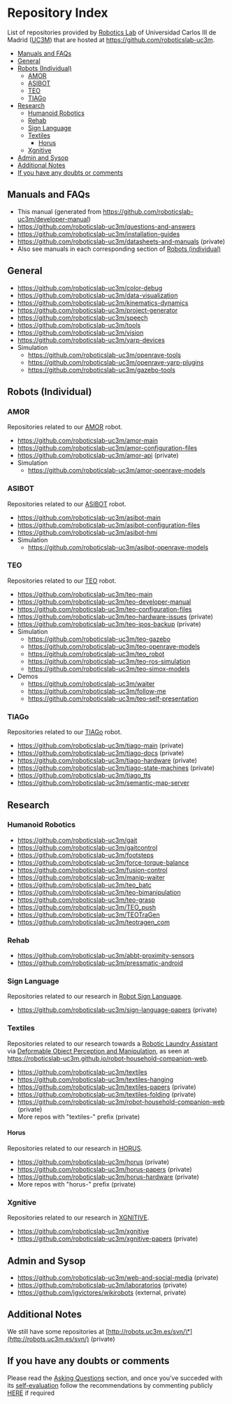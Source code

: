 # Repository Index

List of repositories provided by [Robotics Lab](http://roboticslab.uc3m.es) of Universidad Carlos III de Madrid ([UC3M](http://uc3m.es)) that are hosted at <https://github.com/roboticslab-uc3m>.

* [Manuals and FAQs](#manuals-and-faqs)
* [General](#general)
* [Robots (Individual)](#robots-individual)
    * [AMOR](#amor)
    * [ASIBOT](#asibot)
    * [TEO](#teo)
    * [TIAGo](#tiago)
* [Research](#research)
    * [Humanoid Robotics](#humanoid-robotics)
    * [Rehab](#rehab)
    * [Sign Language](#sign-language)
    * [Textiles](#textiles)
        * [Horus](#horus)
    * [Xgnitive](#xgnitive)
* [Admin and Sysop](#admin-and-sysop)
* [Additional Notes](#additional-notes)
* [If you have any doubts or comments](#if-you-have-any-doubts-or-comments)

## Manuals and FAQs
- This manual (generated from https://github.com/roboticslab-uc3m/developer-manual)
- https://github.com/roboticslab-uc3m/questions-and-answers
- https://github.com/roboticslab-uc3m/installation-guides
- https://github.com/roboticslab-uc3m/datasheets-and-manuals (private)
- Also see manuals in each corresponding section of [Robots (individual)](#robots-individual)

## General
- https://github.com/roboticslab-uc3m/color-debug
- https://github.com/roboticslab-uc3m/data-visualization
- https://github.com/roboticslab-uc3m/kinematics-dynamics
- https://github.com/roboticslab-uc3m/project-generator
- https://github.com/roboticslab-uc3m/speech
- https://github.com/roboticslab-uc3m/tools
- https://github.com/roboticslab-uc3m/vision
- https://github.com/roboticslab-uc3m/yarp-devices
- Simulation
    - https://github.com/roboticslab-uc3m/openrave-tools
    - https://github.com/roboticslab-uc3m/openrave-yarp-plugins
    - https://github.com/roboticslab-uc3m/gazebo-tools

## Robots (Individual)

### AMOR
Repositories related to our [AMOR](http://roboticslab.uc3m.es/roboticslab/robot/amor) robot.
- https://github.com/roboticslab-uc3m/amor-main
- https://github.com/roboticslab-uc3m/amor-configuration-files
- https://github.com/roboticslab-uc3m/amor-api (private)
- Simulation
    - https://github.com/roboticslab-uc3m/amor-openrave-models

### ASIBOT
Repositories related to our [ASIBOT](http://roboticslab.uc3m.es/roboticslab/robot/asibot) robot.
- https://github.com/roboticslab-uc3m/asibot-main
- https://github.com/roboticslab-uc3m/asibot-configuration-files
- https://github.com/roboticslab-uc3m/asibot-hmi
- Simulation
    - https://github.com/roboticslab-uc3m/asibot-openrave-models

### TEO
Repositories related to our [TEO](http://roboticslab.uc3m.es/roboticslab/robot/teo-humanoid) robot.
- https://github.com/roboticslab-uc3m/teo-main
- https://github.com/roboticslab-uc3m/teo-developer-manual
- https://github.com/roboticslab-uc3m/teo-configuration-files
- https://github.com/roboticslab-uc3m/teo-hardware-issues (private)
- https://github.com/roboticslab-uc3m/teo-ipos-backup (private)
- Simulation
    - https://github.com/roboticslab-uc3m/teo-gazebo
    - https://github.com/roboticslab-uc3m/teo-openrave-models
    - https://github.com/roboticslab-uc3m/teo_robot
    - https://github.com/roboticslab-uc3m/teo-ros-simulation
    - https://github.com/roboticslab-uc3m/teo-simox-models
- Demos
    - https://github.com/roboticslab-uc3m/waiter
    - https://github.com/roboticslab-uc3m/follow-me
    - https://github.com/roboticslab-uc3m/teo-self-presentation

### TIAGo
Repositories related to our [TIAGo](http://roboticslab.uc3m.es/roboticslab/robot/tiago) robot.
- https://github.com/roboticslab-uc3m/tiago-main (private)
- https://github.com/roboticslab-uc3m/tiago-docs (private)
- https://github.com/roboticslab-uc3m/tiago-hardware (private)
- https://github.com/roboticslab-uc3m/tiago-state-machines (private)
- https://github.com/roboticslab-uc3m/tiago_tts
- https://github.com/roboticslab-uc3m/semantic-map-server

## Research

### Humanoid Robotics
- https://github.com/roboticslab-uc3m/gait
- https://github.com/roboticslab-uc3m/gaitcontrol
- https://github.com/roboticslab-uc3m/footsteps
- https://github.com/roboticslab-uc3m/force-torque-balance
- https://github.com/roboticslab-uc3m/fusion-control
- https://github.com/roboticslab-uc3m/manip-waiter
- https://github.com/roboticslab-uc3m/teo_batc
- https://github.com/roboticslab-uc3m/teo-bimanipulation
- https://github.com/roboticslab-uc3m/teo-grasp
- https://github.com/roboticslab-uc3m/TEO_push
- https://github.com/roboticslab-uc3m/TEOTraGen
- https://github.com/roboticslab-uc3m/teotragen_com

### Rehab
- https://github.com/roboticslab-uc3m/abbt-proximity-sensors
- https://github.com/roboticslab-uc3m/pressmatic-android

### Sign Language
Repositories related to our research in [Robot Sign Language](http://roboticslab.uc3m.es/roboticslab/robottypeandapp/robot-sign-language).
- https://github.com/roboticslab-uc3m/sign-language-papers (private)

### Textiles
Repositories related to our research towards a [Robotic Laundry Assistant](http://roboticslab.uc3m.es/roboticslab/robottypeandapp/robotic-laundry-assistant) via [Deformable Object Perception and Manipulation](http://roboticslab.uc3m.es/roboticslab/researchtopic/deformable-object-perception-and-manipulation), as seen at <https://roboticslab-uc3m.github.io/robot-household-companion-web>.
- https://github.com/roboticslab-uc3m/textiles
- https://github.com/roboticslab-uc3m/textiles-hanging
- https://github.com/roboticslab-uc3m/textiles-papers (private)
- https://github.com/roboticslab-uc3m/textiles-folding (private)
- https://github.com/roboticslab-uc3m/robot-household-companion-web (private)
- More repos with "textiles-" prefix (private)

#### Horus
Repositories related to our research in [HORUS](http://roboticslab.uc3m.es/roboticslab/project/horus).
- https://github.com/roboticslab-uc3m/horus (private)
- https://github.com/roboticslab-uc3m/horus-papers (private)
- https://github.com/roboticslab-uc3m/horus-hardware (private)
- More repos with "horus-" prefix (private)

### Xgnitive
Repositories related to our research in [XGNITIVE](http://roboticslab.uc3m.es/roboticslab/robottypeandapp/xgnitive).
- https://github.com/roboticslab-uc3m/xgnitive
- https://github.com/roboticslab-uc3m/xgnitive-papers (private)

## Admin and Sysop
- https://github.com/roboticslab-uc3m/web-and-social-media (private)
- https://github.com/roboticslab-uc3m/laboratorios (private)
- https://github.com/jgvictores/wikirobots (external, private)

## Additional Notes
We still have some repositories at [http://robots.uc3m.es/svn/\*](http://robots.uc3m.es/svn/) (private)

## If you have any doubts or comments
Please read the [Asking Questions](asking-questions.md) section, and once you've succeded with its [self-evaluation](asking-questions.md#self-evaluation-time) follow the recommendations by commenting publicly [HERE](https://github.com/roboticslab-uc3m/developer-manual/issues/new) if required
